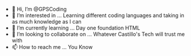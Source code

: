 - 👋 Hi, I’m @GPSCoding
- 👀 I’m interested in ... Learning different coding languages and taking in as much knowledge as I can
- 🌱 I’m currently learning ... Day one foundation HTML
- 💞️ I’m looking to collaborate on ... Whatever Castillo's Tech will trust me with
- 📫 How to reach me ... You Know

<!---
GPSCoding/GPSCoding is a ✨ special ✨ repository because its `README.md` (this file) appears on your GitHub profile.
You can click the Preview link to take a look at your changes.
--->
